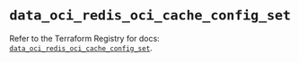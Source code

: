 # `data_oci_redis_oci_cache_config_set`

Refer to the Terraform Registry for docs: [`data_oci_redis_oci_cache_config_set`](https://registry.terraform.io/providers/hashicorp/oci/7.19.0/docs/data-sources/redis_oci_cache_config_set).
